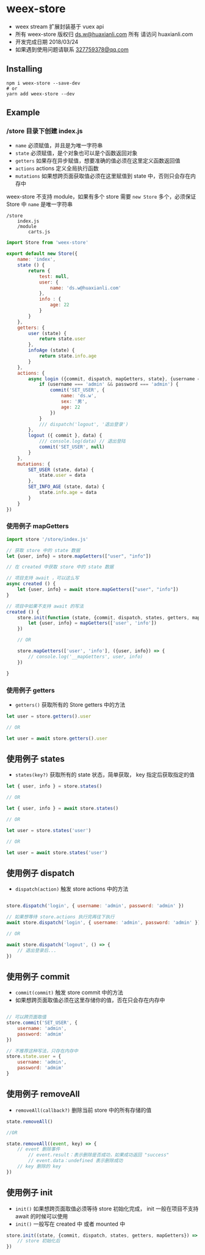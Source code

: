 # weex-store
- weex stream 扩展封装基于 vuex api
- 所有 weex-store 版权归 ds.w@huaxianli.com 所有 请访问 huaxianli.com
- 开发完成日期 2018/03/24
- 如果遇到使用问题请联系 327759378@qq.com

## Installing

```
npm i weex-store --save-dev
# or
yarn add weex-store --dev
```

## Example

### /store 目录下创建 index.js
-   `name` 必须赋值，并且是为唯一字符串
-   `state` 必须赋值，是个对象也可以是个函数返回对象
-   `getters` 如果存在异步赋值，想要准确的值必须在这里定义函数返回值
-   `actions` actions 定义全局执行函数
-   `mutations` 如果想跨页面获取值必须在这里赋值到 state 中，否则只会存在内存中

weex-store 不支持 module，如果有多个 store 需要 `new Store` 多个，必须保证 Store 中 `name` 是唯一字符串

```
/store
    index.js
    /module
        carts.js
```

```js
import Store from 'weex-store'

export default new Store({
    name: 'index',
    state () {
        return {
            test: null,
            user: {
                name: 'ds.w@huaxianli.com'
            },
            info : {
                age: 22
            }
        }
    },
    getters: {
        user (state) {
            return state.user
        },
        infoAge (state) {
            return state.info.age
        }
    },
    actions: {
        async login ({commit, dispatch, mapGetters, state}, {username = 'admin', password = 'admin'}) {
            if (username === 'admin' && password === 'admin') {
                commit('SET_USER', {
                    name: 'ds.w',
                    sex: '男',
                    age: 22
                })
            }
            /// dispatch('logout', '退出登录')
        },
        logout ({ commit }, data) {
            /// console.log(data) // 退出登陆
            commit('SET_USER', null)
        }
    },
    mutations: {
        SET_USER (state, data) {
            state.user = data
        },
        SET_INFO_AGE (state, data) {
            state.info.age = data
        }
    }
})
```

### 使用例子 mapGetters

```js
import store '/store/index.js'

// 获取 store 中的 state 数据
let {user, info} = store.mapGetters(["user", "info"])

// 在 created 中获取 store 中的 state 数据

// 项目支持 await ，可以这么写
async created () {
    let {user, info} = await store.mapGetters(["user", "info"])
}

// 项目中如果不支持 await 的写法
created () {
    store.init(function (state, {commit, dispatch, states, getters, mapGetters}) {
        let {user, info} = mapGetters(['user', 'info'])
    })

    // OR

    store.mapGetters(['user', 'info'], ({user, info}) => {
        // console.log('__mapGetters', user, info)
    })

}
```
### 使用例子 getters
-   `getters()` 获取所有的 Store getters 中的方法
```js
let user = store.getters().user

// OR

let user = await store.getters().user

```

## 使用例子 states
-   `states(key?)` 获取所有的 state 状态，简单获取， key 指定后获取指定的值
```js
let { user, info } = store.states()

// OR

let { user, info } = await store.states()

// OR

let user = store.states('user')

// OR

let user = await store.states('user')

```

## 使用例子 dispatch
-   `dispatch(action)` 触发 store actions 中的方法
```js

store.dispatch('login', { username: 'admin', password: 'admin' })

// 如果想等待 store.actions 执行完再往下执行
await store.dispatch('login', { username: 'admin', password: 'admin' })

// OR

await store.dispatch('logout', () => {
    // 退出登录后...
})

```

## 使用例子 commit
-   `commit(commit)` 触发 store commit 中的方法
-   如果想跨页面取值必须在这里存储你的值，否在只会存在内存中
```js

// 可以跨页面取值
store.commit('SET_USER', {
    username: 'admin',
    password: 'admim'
})

// 不推荐这种写法，只存在内存中
store.state.user = {
    username: 'admin',
    password: 'admim'
}

```

## 使用例子 removeAll
-   `removeAll(callback?)` 删除当前 store 中的所有存储的值

```js
state.removeAll()

//OR

state.removeAll((event, key) => {
    // event 删除事件
        // event.result：表示删除是否成功，如果成功返回 "success"
        // event.data：undefined 表示删除成功
    // key 删除的 key
})

```

## 使用例子 init
-   `init()` 如果想跨页面取值必须等待 store 初始化完成， init 一般在项目不支持 await 的时候可以使用
-   `init()` 一般写在 created 中 或者 mounted 中
```js
store.init((state, {commit, dispatch, states, getters, mapGetters}) => {
    // store 初始化后
})
```